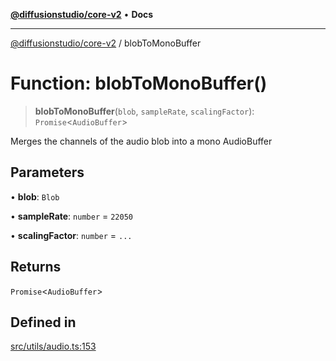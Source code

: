 [**@diffusionstudio/core-v2**](../README.md) • **Docs**

***

[@diffusionstudio/core-v2](../globals.md) / blobToMonoBuffer

# Function: blobToMonoBuffer()

> **blobToMonoBuffer**(`blob`, `sampleRate`, `scalingFactor`): `Promise`\<`AudioBuffer`\>

Merges the channels of the audio blob into a mono AudioBuffer

## Parameters

• **blob**: `Blob`

• **sampleRate**: `number` = `22050`

• **scalingFactor**: `number` = `...`

## Returns

`Promise`\<`AudioBuffer`\>

## Defined in

[src/utils/audio.ts:153](https://github.com/diffusionstudio/core-v2/blob/ce69ef92917fd6c7f2f6e872cf6c87954dee9b56/src/utils/audio.ts#L153)
